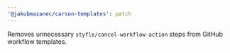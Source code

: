 ```yaml
---
'@jakubmazanec/carson-templates': patch
---
```


Removes unnecessary `styfle/cancel-workflow-action` steps from GitHub workflow templates.
